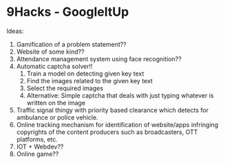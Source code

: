 # 9Hacks - GoogleItUp

Ideas:

1. Gamification of a problem statement??
2. Website of some kind??
3. Attendance management system using face recognition??
4. Automatic captcha solver!!
    1. Train a model on detecting given key text
    2. Find the images related to the given key text
    3. Select the required images
    4. Alternative: Simple captcha that deals with just typing whatever is written on the image
5. Traffic signal thingy with priority based clearance which detects for ambulance or police vehicle.
6. Online tracking mechanism for identification of website/apps infringing copyrights of the content producers such as broadcasters, OTT platforms, etc.
7. IOT + Webdev??
8. Online game??
